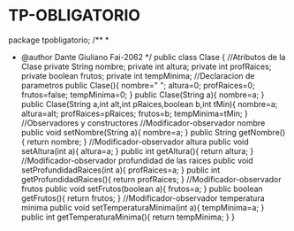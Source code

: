 # TP-OBLIGATORIO
package tpobligatorio;
/**
 *
 * @author Dante Giuliano Fai-2062 
 */
public class Clase {
  //Atributos de la Clase
 private String nombre;
 private int altura;
 private int profRaices;
 private boolean frutos;
 private int tempMinima;
 //Declaracion de parametros
 public Clase(){
     nombre=" ";
     altura=0;
     profRaices=0;
     frutos=false;
     tempMinima=0;
 }
 public Clase(String a){
     nombre=a;
 }
 public Clase(String a,int alt,int pRaices,boolean b,int tMin){
     nombre=a;
     altura=alt;
     profRaices=pRaices;
     frutos=b;
     tempMinima=tMin;
 }
 //Observadores y constructores
 //Modificador-observador nombre
 public void setNombre(String a){
     nombre=a;
 }
 public String getNombre(){
     return nombre;
 }
 //Modificador-observador altura
 public void setAltura(int a){
     altura=a;
 }
 public int getAltura(){
     return altura;
 }
 //Modificador-observador profundidad de las raices
 public void setProfundidadRaices(int a){
     profRaices=a;
 }
 public int getProfundidadRaices(){
     return profRaices;
 }
 //Modificador-observador frutos
 public void setFrutos(boolean a){
     frutos=a;
 }
 public boolean getFrutos(){
     return frutos;
 }
 //Modificador-observador temperatura minima
 public void setTemperaturaMinima(int a){
     tempMinima=a;
 }
 public int getTemperaturaMinima(){
     return tempMinima;
 }
    }
